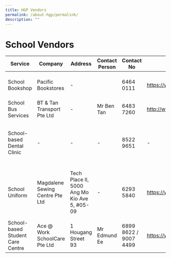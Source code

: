 ```yaml
---
title: HGP Vendors
permalink: /about-hgp/permalink/
description: ""
---
```



# School Vendors

| Service | Company | Address | Contact Person | Contact No | Website | Additional Info |
| -------- | -------- | -------- | -------- | -------- | -------- | -------- |
| School Bookshop     | Pacific Bookstores    | -     |      | 6464 0111    | https://www.pacificbookstores.com/    | Opening Hours: 8.30am - 3.30pm     |
| School Bus Services     | BT & Tan Transport Pte Ltd    | -    | Mr Ben Tan    | 6483 7260     | http://www.btntan.com/    | -     |
| School-based Dental Clinic     | -     | - | -     | 8522 9651     | -     | Opening Hours: Mon - Thurs: 8am - 5.30pm, Fri: 8am - 5pm. Lunch time: 1pm - 2pm     |
| School Uniform     | Magdalene Sewing Centre Pte Ltd     | Tech Place II, 5000 Ang Mo Kio Ave 5, #05-09     | -     | 6293 5840     | https://www.magdalene.com.sg/    | Opening Hours: Mon to Fri: 9am to 4pm. Sat & Sun: Closed (Strictly for appointments only)    |
| School-based Student Care Centre     | Ace @ Work SchoolCare Pte Ltd     | 1 Hougang Street 93     | Mr Edmund Ee | 6899 8622 / 9007 4499| https://www.aceatwork.com.sg/     | c/o Hougang Pri Sch     |